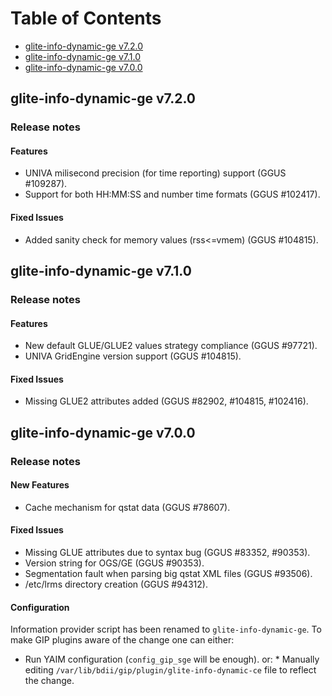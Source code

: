 # Table of Contents #

- [glite-info-dynamic-ge v7.2.0](#glite-info-dynamic-ge-v7.2.0)
- [glite-info-dynamic-ge v7.1.0](#glite-info-dynamic-ge-v7.1.0)
- [glite-info-dynamic-ge v7.0.0](#glite-info-dynamic-ge-v7.0.0)


## glite-info-dynamic-ge v7.2.0 ##

### Release notes ###

#### Features ####
 * UNIVA milisecond precision (for time reporting) support (GGUS #109287).
 * Support for both HH:MM:SS and number time formats (GGUS #102417).

#### Fixed Issues ####
 * Added sanity check for memory values (rss<=vmem) (GGUS #104815).



## glite-info-dynamic-ge v7.1.0 ##

### Release notes ###

#### Features ####
 * New default GLUE/GLUE2 values strategy compliance (GGUS #97721).
 * UNIVA GridEngine version support (GGUS #104815).

#### Fixed Issues ####
 * Missing GLUE2 attributes added (GGUS #82902, #104815, #102416).



## glite-info-dynamic-ge v7.0.0 ##

### Release notes ###

#### New Features ####
 * Cache mechanism for qstat data (GGUS #78607).

#### Fixed Issues ####
 * Missing GLUE attributes due to syntax bug (GGUS #83352, #90353).
 * Version string for OGS/GE (GGUS #90353).
 * Segmentation fault when parsing big qstat XML files (GGUS #93506).
 * /etc/lrms directory creation (GGUS #94312).

#### Configuration ####
 Information provider script has been renamed to `glite-info-dynamic-ge`. To make GIP plugins aware of the change one can either:
   * Run YAIM configuration (`config_gip_sge` will be enough).
 or:
    * Manually editing `/var/lib/bdii/gip/plugin/glite-info-dynamic-ce` file to reflect the change.
